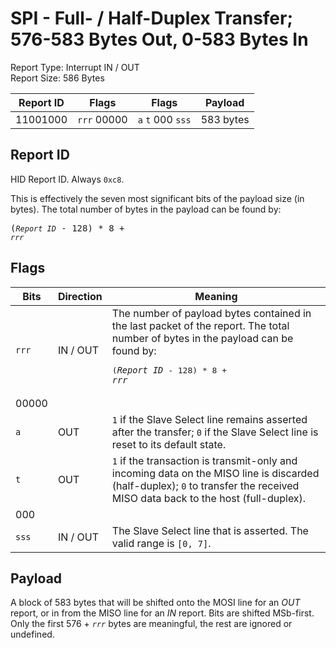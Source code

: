
# SPI - Full- / Half-Duplex Transfer; 576-583 Bytes Out, 0-583 Bytes In
Report Type: Interrupt IN / OUT<br />
Report Size: 586 Bytes

| Report ID | Flags | Flags | Payload |
|-----------|-------|-------|---------|
| 11001000 | `rrr`&nbsp;00000 | `a`&nbsp;`t`&nbsp;000&nbsp;`sss` | 583 bytes |

## Report ID
HID Report ID.  Always `0xc8`.

This is effectively the seven most significant bits of the payload size (in bytes).  The total number of bytes in the payload can be found by: <pre>(*`Report ID`* - 128) * 8 + *`rrr`*</pre>

## Flags
| Bits  | Direction | Meaning |
|-------|-----------|---------|
| `rrr` | IN / OUT  | The number of payload bytes contained in the last packet of the report.  The total number of bytes in the payload can be found by: <pre>(*`Report ID`* - 128) * 8 + *`rrr`*</pre> |
| 00000 |          |                                                                       |
| `a`   | OUT      | `1` if the Slave Select line remains asserted after the transfer; `0` if the Slave Select line is reset to its default state. |
| `t`   | OUT      | `1` if the transaction is transmit-only and incoming data on the MISO line is discarded (half-duplex); `0` to transfer the received MISO data back to the host (full-duplex). |
| 000   |          |                                                                       |
| `sss` | IN / OUT | The Slave Select line that is asserted.  The valid range is `[0, 7]`. |

## Payload
A block of 583 bytes that will be shifted onto the MOSI line for an *OUT* report, or in from the MISO line for an *IN* report.  Bits are shifted MSb-first.  Only the first 576 + *`rrr`* bytes are meaningful, the rest are ignored or undefined.

